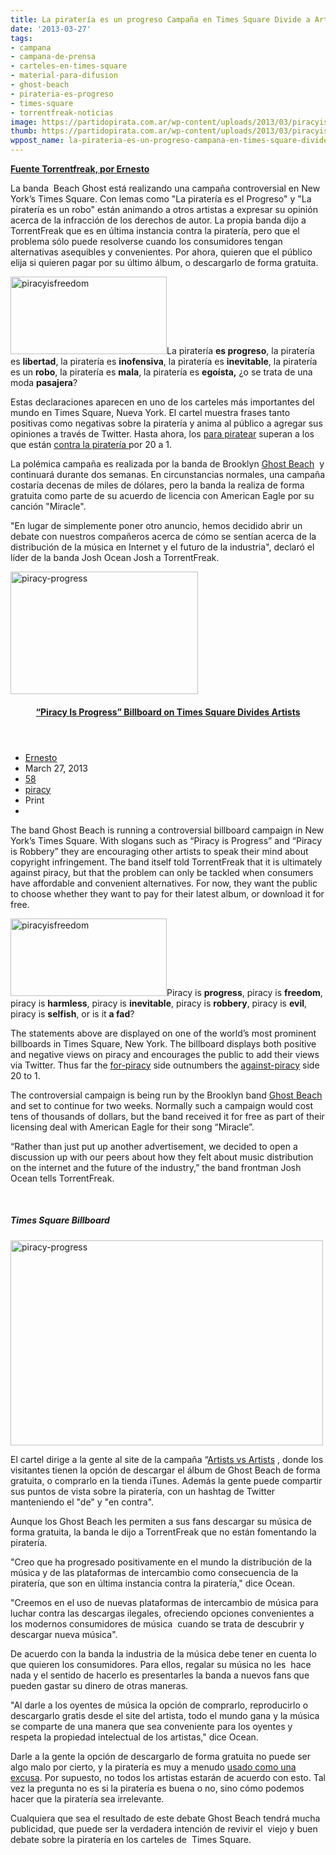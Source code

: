 ```yaml
---
title: La piratería es un progreso Campaña en Times Square Divide a Artistas
date: '2013-03-27'
tags:
- campana
- campana-de-prensa
- carteles-en-times-square
- material-para-difusion
- ghost-beach
- pirateria-es-progreso
- times-square
- torrentfreak-noticias
image: https://partidopirata.com.ar/wp-content/uploads/2013/03/piracyisfreedom.png
thumb: https://partidopirata.com.ar/wp-content/uploads/2013/03/piracyisfreedom-150x124.png
wppost_name: la-pirateria-es-un-progreso-campana-en-times-square-divide-a-artistas
---
```


<strong><a href="http://torrentfreak.com/piracy-is-progress-billboard-on-times-square-divides-artists-130327/" target="_blank">Fuente Torrentfreak, por Ernesto</a></strong>

La banda  Beach Ghost está realizando una campaña controversial en New York’s Times Square. Con lemas como "La piratería es el Progreso" y "La piratería es un robo" están animando a otros artistas a expresar su opinión acerca de la infracción de los derechos de autor. La propia banda dijo a TorrentFreak que es en última instancia contra la piratería, pero que el problema sólo puede resolverse cuando los consumidores tengan alternativas asequibles y convenientes. Por ahora, quieren que el público elija si quieren pagar por su último álbum, o descargarlo de forma gratuita.

<a href="https://partidopirata.com.ar/wp-content/uploads/2013/03/piracyisfreedom.png"><img class="alignright size-full wp-image-8931" alt="piracyisfreedom" src="https://partidopirata.com.ar/wp-content/uploads/2013/03/piracyisfreedom.png" width="250" height="124" /></a>La piratería <strong>es progreso</strong>, la piratería es <strong>libertad</strong>, la piratería es <strong>inofensiva</strong>, la piratería es <strong>inevitable</strong>, la piratería es un <strong>robo</strong>, la piratería es <strong>mala</strong>, la piratería es <strong>egoísta,</strong> ¿o se trata de una moda <strong>pasajera</strong>?

Estas declaraciones aparecen en uno de los carteles más importantes del mundo en Times Square, Nueva York. El cartel muestra frases tanto positivas como negativas sobre la piratería y anima al público a agregar sus opiniones a través de Twitter. Hasta ahora, los <a href="https://twitter.com/search?q=%23artistsforpiracy">para piratear</a> superan a los que están <a href="https://twitter.com/search?q=%23artistsagainstpiracy">contra la piratería </a>por 20 a 1.

La polémica campaña es realizada por la banda de Brooklyn <a href="http://www.ghostbeachmusic.com/">Ghost Beach</a>  y continuará durante dos semanas. En circunstancias normales, una campaña costaría decenas de miles de dólares, pero la banda la realiza de forma gratuita como parte de su acuerdo de licencia con American Eagle por su canción "Miracle".

"En lugar de simplemente poner otro anuncio, hemos decidido abrir un debate con nuestros compañeros acerca de cómo se sentían acerca de la distribución de la música en Internet y el futuro de la industria", declaró el líder de la banda Josh Ocean Josh a TorrentFreak.

<a href="https://partidopirata.com.ar/wp-content/uploads/2013/03/piracy-progress.jpg"><img class="aligncenter size-medium wp-image-8933" alt="piracy-progress" src="https://partidopirata.com.ar/wp-content/uploads/2013/03/piracy-progress-300x196.jpg" width="300" height="196" /></a>

<header>
<h4><a href="http://torrentfreak.com/piracy-is-progress-billboard-on-times-square-divides-artists-130327/">“Piracy Is Progress” Billboard on Times Square Divides Artists</a></h4>
</header>
<ul id="post-info">
	<li><a title="Posts by Ernesto" href="http://torrentfreak.com/author/ernesto/" rel="author">Ernesto</a></li>
	<li>March 27, 2013</li>
	<li><a href="http://torrentfreak.com/piracy-is-progress-billboard-on-times-square-divides-artists-130327/#disqus_thread">58</a></li>
	<li><a href="http://torrentfreak.com/tag/piracy/" rel="tag">piracy</a></li>
	<li><a>Print</a></li>
	<li></li>
</ul>
The band Ghost Beach is running a controversial billboard campaign in New York’s Times Square. With slogans such as “Piracy is Progress” and “Piracy is Robbery” they are encouraging other artists to speak their mind about copyright infringement. The band itself told TorrentFreak that it is ultimately against piracy, but that the problem can only be tackled when consumers have affordable and convenient alternatives. For now, they want the public to choose whether they want to pay for their latest album, or download it for free.

<img alt="piracyisfreedom" src="https://www.torrentfreak.com/images/piracyisfreedom.png" width="250" height="124" />Piracy is <strong>progress</strong>, piracy is <strong>freedom</strong>, piracy is <strong>harmless</strong>, piracy is <strong>inevitable</strong>, piracy is <strong>robbery</strong>, piracy is <strong>evil</strong>, piracy is <strong>selfish</strong>, or is it <strong>a fad</strong>?

The statements above are displayed on one of the world’s most prominent billboards in Times Square, New York. The billboard displays both positive and negative views on piracy and encourages the public to add their views via Twitter. Thus far the <a href="https://twitter.com/search?q=%23artistsforpiracy">for-piracy</a> side outnumbers the <a href="https://twitter.com/search?q=%23artistsagainstpiracy">against-piracy</a> side 20 to 1.

The controversial campaign is being run by the Brooklyn band <a href="http://www.ghostbeachmusic.com/">Ghost Beach</a> and set to continue for two weeks. Normally such a campaign would cost tens of thousands of dollars, but the band received it for free as part of their licensing deal with American Eagle for their song “Miracle”.

“Rather than just put up another advertisement, we decided to open a discussion up with our peers about how they felt about music distribution on the internet and the future of the industry,” the band frontman Josh Ocean tells TorrentFreak.

&nbsp;
<h5>Times Square Billboard</h5>
<img alt="piracy-progress" src="https://www.torrentfreak.com/images/piracy-progress.jpg" width="500" height="328" />

El cartel dirige a la gente al site de la campaña “<a href="http://www.artistsvsartists.com/">Artists vs Artists</a> , donde los visitantes tienen la opción de descargar el álbum de Ghost Beach de forma gratuita, o comprarlo en la tienda iTunes. Además la gente puede compartir sus puntos de vista sobre la piratería, con un hashtag de Twitter manteniendo el "de" y "en contra".

Aunque los Ghost Beach les permiten a sus fans descargar su música de forma gratuita, la banda le dijo a TorrentFreak que no están fomentando la piratería.

"Creo que ha progresado positivamente en el mundo la distribución de la música y de las plataformas de intercambio como consecuencia de la piratería, que son en última instancia contra la piratería," dice Ocean.

"Creemos en el uso de nuevas plataformas de intercambio de música para luchar contra las descargas ilegales, ofreciendo opciones convenientes a los modernos consumidores de música  cuando se trata de descubrir y descargar nueva música".

De acuerdo con la banda la industria de la música debe tener en cuenta lo que quieren los consumidores. Para ellos, regalar su música no les  hace nada y el sentido de hacerlo es presentarles la banda a nuevos fans que pueden gastar su dinero de otras maneras.

"Al darle a los oyentes de música la opción de comprarlo, reproducirlo o descargarlo gratis desde el site del artista, todo el mundo gana y la música se comparte de una manera que sea conveniente para los oyentes y respeta la propiedad intelectual de los artistas," dice Ocean.

Darle a la gente la opción de descargarlo de forma gratuita no puede ser algo malo por cierto, y la piratería es muy a menudo <a href="http://torrentfreak.com/music-piracy-is-not-a-problem-its-an-excuse-120630/">usado como una excusa</a>. Por supuesto, no todos los artistas estarán de acuerdo con esto. Tal vez la pregunta no es si la piratería es buena o no, sino cómo podemos hacer que la piratería sea irrelevante.

Cualquiera que sea el resultado de este debate Ghost Beach tendrá mucha publicidad, que puede ser la verdadera intención de revivir el  viejo y buen debate sobre la piratería en los carteles de  Times Square.
